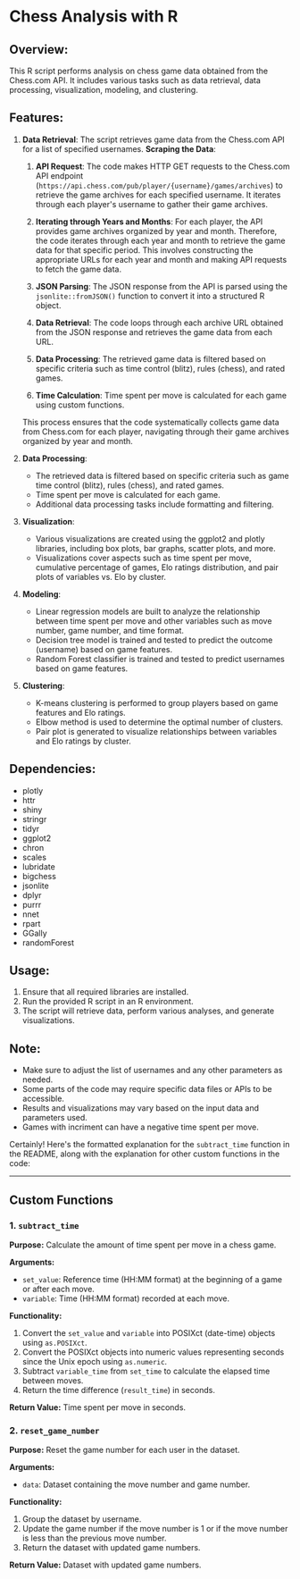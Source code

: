 # Chess Analysis with R

## Overview:
This R script performs analysis on chess game data obtained from the Chess.com API. It includes various tasks such as data retrieval, data processing, visualization, modeling, and clustering.

## Features:

1. **Data Retrieval**: The script retrieves game data from the Chess.com API for a list of specified usernames.
   **Scraping the Data**:
      1. **API Request**: The code makes HTTP GET requests to the Chess.com API endpoint (`https://api.chess.com/pub/player/{username}/games/archives`) to retrieve the game archives for each specified username. It               iterates through each player's username to gather their game archives.

      2. **Iterating through Years and Months**: For each player, the API provides game archives organized by year and month. Therefore, the code iterates through each year and month to retrieve the game data for that           specific period. This involves constructing the appropriate URLs for each year and month and making API requests to fetch the game data.

      3. **JSON Parsing**: The JSON response from the API is parsed using the `jsonlite::fromJSON()` function to convert it into a structured R object.

      4. **Data Retrieval**: The code loops through each archive URL obtained from the JSON response and retrieves the game data from each URL.

      5. **Data Processing**: The retrieved game data is filtered based on specific criteria such as time control (blitz), rules (chess), and rated games.

      6. **Time Calculation**: Time spent per move is calculated for each game using custom functions.

      This process ensures that the code systematically collects game data from Chess.com for each player, navigating through their game archives organized by year and month.

2. **Data Processing**: 
   - The retrieved data is filtered based on specific criteria such as game time control (blitz), rules (chess), and rated games.
   - Time spent per move is calculated for each game.
   - Additional data processing tasks include formatting and filtering.

3. **Visualization**:
   - Various visualizations are created using the ggplot2 and plotly libraries, including box plots, bar graphs, scatter plots, and more.
   - Visualizations cover aspects such as time spent per move, cumulative percentage of games, Elo ratings distribution, and pair plots of variables vs. Elo by cluster.

4. **Modeling**:
   - Linear regression models are built to analyze the relationship between time spent per move and other variables such as move number, game number, and time format.
   - Decision tree model is trained and tested to predict the outcome (username) based on game features.
   - Random Forest classifier is trained and tested to predict usernames based on game features.

5. **Clustering**:
   - K-means clustering is performed to group players based on game features and Elo ratings.
   - Elbow method is used to determine the optimal number of clusters.
   - Pair plot is generated to visualize relationships between variables and Elo ratings by cluster.

## Dependencies:
- plotly
- httr
- shiny
- stringr
- tidyr
- ggplot2
- chron
- scales
- lubridate
- bigchess
- jsonlite
- dplyr
- purrr
- nnet
- rpart
- GGally
- randomForest

## Usage:
1. Ensure that all required libraries are installed.
2. Run the provided R script in an R environment.
3. The script will retrieve data, perform various analyses, and generate visualizations.

## Note:
- Make sure to adjust the list of usernames and any other parameters as needed.
- Some parts of the code may require specific data files or APIs to be accessible.
- Results and visualizations may vary based on the input data and parameters used.
- Games with incriment can have a negative time spent per move.


Certainly! Here's the formatted explanation for the `subtract_time` function in the README, along with the explanation for other custom functions in the code:

---

## Custom Functions

### 1. `subtract_time`

**Purpose:** Calculate the amount of time spent per move in a chess game.

**Arguments:**
- `set_value`: Reference time (HH:MM format) at the beginning of a game or after each move.
- `variable`: Time (HH:MM format) recorded at each move.

**Functionality:**
1. Convert the `set_value` and `variable` into POSIXct (date-time) objects using `as.POSIXct`.
2. Convert the POSIXct objects into numeric values representing seconds since the Unix epoch using `as.numeric`.
3. Subtract `variable_time` from `set_time` to calculate the elapsed time between moves.
4. Return the time difference (`result_time`) in seconds.

**Return Value:** Time spent per move in seconds.

### 2. `reset_game_number`

**Purpose:** Reset the game number for each user in the dataset.

**Arguments:**
- `data`: Dataset containing the move number and game number.

**Functionality:**
1. Group the dataset by username.
2. Update the game number if the move number is 1 or if the move number is less than the previous move number.
3. Return the dataset with updated game numbers.

**Return Value:** Dataset with updated game numbers.
